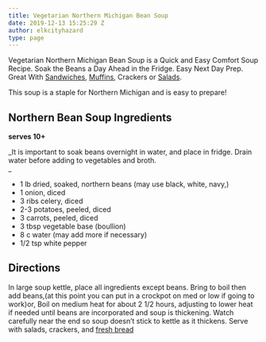 ```yaml
---
title: Vegetarian Northern Michigan Bean Soup
date: 2019-12-13 15:25:29 Z
author: elkcityhazard
type: page
---
```


Vegetarian Northern Michigan Bean Soup is a Quick and Easy Comfort Soup Recipe. Soak the Beans a Day Ahead in the Fridge. Easy Next Day Prep. Great With <a href="/wordpress/sandwich-recipes/" rel="noopener noreferrer" target="_blank">Sandwiches</a>, <a href="/wordpress/easy-breakfast-recipes/banana-muffins/" rel="noopener noreferrer" target="_blank">Muffins</a>, Crackers or <a href="/wordpress/vegetables-and-salad-recipes/" rel="noopener noreferrer" target="_blank">Salads</a>. 

This soup is a staple for Northern Michigan and is easy to prepare!

## Northern Bean Soup Ingredients

**serves 10+**

_It is important to soak beans overnight in water, and place in fridge. Drain water before adding to vegetables and broth.  
_ 

  * 1 lb dried, soaked, northern beans (may use black, white, navy,)
  * 1 onion, diced
  * 3 ribs celery, diced
  * 2-3 potatoes, peeled, diced
  * 3 carrots, peeled, diced
  * 3 tbsp vegetable base (boullion)
  * 8 c water (may add more if necessary)
  * 1/2 tsp white pepper

## Directions

In large soup kettle, place all ingredients except beans. Bring to boil then add beans,(at this point you can put in a crockpot on med or low if going to work)or, Boil on medium heat for about 2 1/2 hours, adjusting to lower heat if needed until beans are incorporated and soup is thickening. Watch carefully near the end so soup doesn&#8217;t stick to kettle as it thickens. Serve with salads, crackers, and <a href="/wordpress/easy-bread-recipes/easy-homemade-bread/" rel="noopener noreferrer" target="_blank">fresh bread</a>